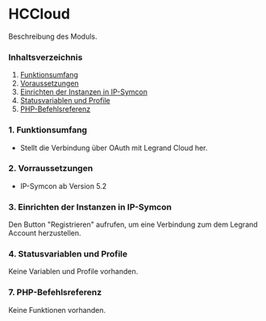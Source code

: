 # HCCloud
Beschreibung des Moduls.

### Inhaltsverzeichnis

1. [Funktionsumfang](#1-funktionsumfang)
2. [Voraussetzungen](#2-voraussetzungen)
3. [Einrichten der Instanzen in IP-Symcon](#4-einrichten-der-instanzen-in-ip-symcon)
4. [Statusvariablen und Profile](#5-statusvariablen-und-profile)
5. [PHP-Befehlsreferenz](#7-php-befehlsreferenz)

### 1. Funktionsumfang

* Stellt die Verbindung über OAuth mit Legrand Cloud her.

### 2. Vorraussetzungen

- IP-Symcon ab Version 5.2

### 3. Einrichten der Instanzen in IP-Symcon

Den Button "Registrieren" aufrufen, um eine Verbindung zum dem Legrand Account herzustellen.

### 4. Statusvariablen und Profile

Keine Variablen und Profile vorhanden.

### 7. PHP-Befehlsreferenz

Keine Funktionen vorhanden.